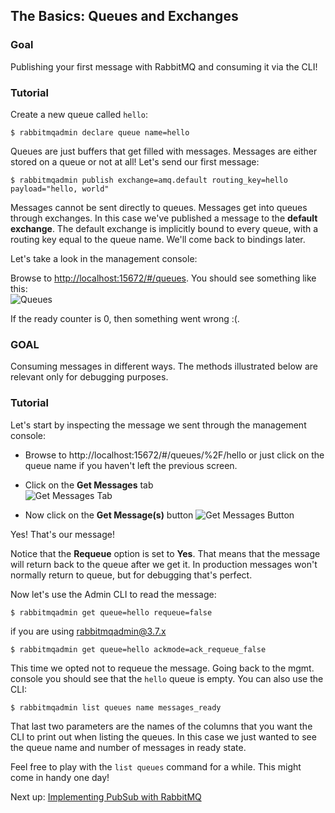 ## The Basics: Queues and Exchanges

### Goal

Publishing your first message with RabbitMQ and consuming it via the CLI!

### Tutorial

Create a new queue called `hello`:

```
$ rabbitmqadmin declare queue name=hello
```

Queues are just buffers that get filled with messages. Messages are either stored on a queue or not at all! Let's send our first message:

```
$ rabbitmqadmin publish exchange=amq.default routing_key=hello payload="hello, world"
```

Messages cannot be sent directly to queues. Messages get into queues through exchanges. In this case we've published a message to the **default exchange**. The default exchange is implicitly bound to every queue, with a routing key equal to the queue name. We'll come back to bindings later.

Let's take a look in the management console:

Browse to [http://localhost:15672/#/queues](http://localhost:15672/#/queues). You should see something like this:  
![Queues](/images/basics/mgmt-1.png)  

If the ready counter is 0, then something went wrong :(.

### GOAL

Consuming messages in different ways. The methods illustrated below are relevant only for debugging purposes.

### Tutorial

Let's start by inspecting the message we sent through the management console:


* Browse to http://localhost:15672/#/queues/%2F/hello or just click on the queue name if you haven't left the previous screen.
* Click on the **Get Messages** tab   
![Get Messages Tab](/images/basics/mgmt-2.png)  

* Now click on the **Get Message(s)** button
![Get Messages Button](/images/basics/mgmt-3.png)  

Yes! That's our message!

Notice that the **Requeue** option is set to **Yes**. That means that the message will return back to the queue after we get it. In production messages won't normally return to queue, but for debugging that's perfect.

Now let's use the Admin CLI to read the message:

```
$ rabbitmqadmin get queue=hello requeue=false
```

if you are using rabbitmqadmin@3.7.x
```
$ rabbitmqadmin get queue=hello ackmode=ack_requeue_false
```


This time we opted not to requeue the message. Going back to the mgmt. console you should see that the `hello` queue is empty. You can also use the CLI:

```
$ rabbitmqadmin list queues name messages_ready
```

That last two parameters are the names of the columns that you want the CLI to print out when listing the queues. In this case we just wanted to see the queue name and number of messages in ready state.

Feel free to play with the `list queues` command for a while. This might come in handy one day!

Next up: [Implementing PubSub with RabbitMQ](pubsub.md)
